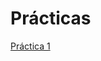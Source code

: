 # Prácticas

[Práctica 1](https://nbviewer.jupyter.org/github/sara090444/Ciencia_datos/blob/master/Prueba_0.ipynb)